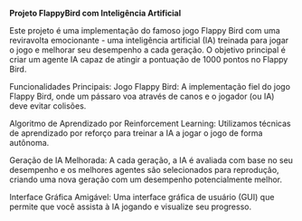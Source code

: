 **Projeto FlappyBird com Inteligência Artificial**

Este projeto é uma implementação do famoso jogo Flappy Bird com uma reviravolta emocionante - uma inteligência artificial (IA) treinada para jogar o jogo e melhorar seu desempenho a cada geração. O objetivo principal é criar um agente IA capaz de atingir a pontuação de 1000 pontos no Flappy Bird.

Funcionalidades Principais:
Jogo Flappy Bird: A implementação fiel do jogo Flappy Bird, onde um pássaro voa através de canos e o jogador (ou IA) deve evitar colisões.

Algoritmo de Aprendizado por Reinforcement Learning: Utilizamos técnicas de aprendizado por reforço para treinar a IA a jogar o jogo de forma autônoma.

Geração de IA Melhorada: A cada geração, a IA é avaliada com base no seu desempenho e os melhores agentes são selecionados para reprodução, criando uma nova geração com um desempenho potencialmente melhor.

Interface Gráfica Amigável: Uma interface gráfica de usuário (GUI) que permite que você assista à IA jogando e visualize seu progresso.